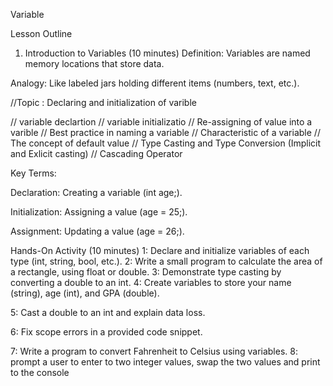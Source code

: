 Variable

Lesson Outline
1. Introduction to Variables (10 minutes)
Definition: Variables are named memory locations that store data.

Analogy: Like labeled jars holding different items (numbers, text, etc.).

//Topic : Declaring and initialization of varible

// variable declartion
// variable initializatio
// Re-assigning of value into a varible
// Best practice in naming a variable
// Characteristic of a variable
// The concept of default value
// Type Casting and Type Conversion (Implicit and Exlicit casting)
// Cascading Operator

Key Terms:

Declaration: Creating a variable (int age;).

Initialization: Assigning a value (age = 25;).

Assignment: Updating a value (age = 26;).


 Hands-On Activity (10 minutes)
1: Declare and initialize variables of each type (int, string, bool, etc.).
2: Write a small program to calculate the area of a rectangle, using float or double.
3: Demonstrate type casting by converting a double to an int.
 4: Create variables to store your name (string), age (int), and GPA (double).

5: Cast a double to an int and explain data loss.

6: Fix scope errors in a provided code snippet.

7: Write a program to convert Fahrenheit to Celsius using variables.
8: prompt a user to enter to two integer values, swap the two values and print to the console
